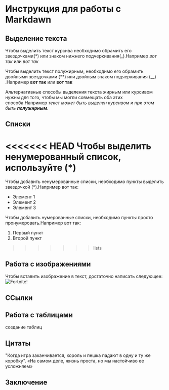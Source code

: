# Инструкция для работы с Markdawn

## Выделение текста

Чтобы выделить текст курсива необходимо обрамить его звездочками(*) или знаком нижнего подчеркивания(_).Например *вот так* или _вот так_

Чтобы выделить текст полужирным, необходимо его обрамить двойными звездочками (**) или двойным знаком подчеркивания (__)  .Например **вот так** или __вот так__

Альтернативные способы выделения текста жирным или курсивом нужны для того, чтобы мы могли совмещать оба этих способа.Например _текст может быть выделен курсивом и при этом быть **полужирным**_.
## Списки

<<<<<<< HEAD
Чтобы выделить ненумерованный список, используйте (*)
=======
Чтобы добавить ненумерованные списки, необходимо пункты выделить звездочкой (*).Например вот так:
* Элемент 1
* Элемент 2
* Элемент 3

Чтобы добавить нумерованные списки, необходимо пункты просто пронумеровать.Например вот так:
1. Первый пункт
2. Второй пункт
>>>>>>> lists

## Работа с изображениями

Чтобы вставить изображение в текст, достаточно написать следующее:![Fortnite!](fortnite.jpeg)
## ССылки

## Работа с таблицами

создание таблиц

## Цитаты

"Когда игра заканчивается, король и пешка падают в одну и ту же коробку".
«На самом деле, жизнь проста, но мы настойчиво ее усложняем»

## Заключение